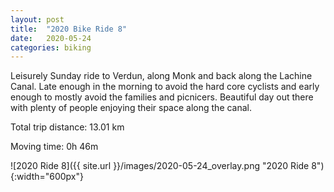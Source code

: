 ```yaml
---
layout: post
title:  "2020 Bike Ride 8"
date:   2020-05-24
categories: biking
---
```


Leisurely Sunday ride to Verdun, along Monk and back along the Lachine Canal. Late enough in the morning to avoid the hard core cyclists and early enough to mostly avoid the families and picnicers. Beautiful day out there with plenty of people enjoying their space along the canal.

Total trip distance: 13.01 km

Moving time: 0h 46m

![2020 Ride 8]({{ site.url }}/images/2020-05-24_overlay.png "2020 Ride 8"){:width="600px"}
